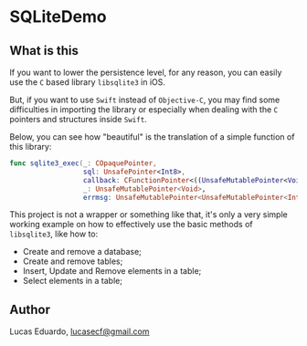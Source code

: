 SQLiteDemo
===========

## What is this

If you want to lower the persistence level, for any reason, you can easily use the ```C``` based library ```libsqlite3``` in iOS. 

But, if you want to use ```Swift``` instead of ```Objective-C```, you may find some difficulties in importing the library or especially when dealing with the ```C``` pointers and structures inside ```Swift```.

Below, you can see how "beautiful" is the translation of a simple function of this library:

```Swift
func sqlite3_exec(_: COpaquePointer, 
                  sql: UnsafePointer<Int8>, 
                  callback: CFunctionPointer<((UnsafeMutablePointer<Void>, Int32, UnsafeMutablePointer<UnsafeMutablePointer<Int8>>, UnsafeMutablePointer<UnsafeMutablePointer<Int8>>) -> Int32)>, 
                  _: UnsafeMutablePointer<Void>, 
                  errmsg: UnsafeMutablePointer<UnsafeMutablePointer<Int8>>) -> Int32
```

This project is not a wrapper or something like that, it's only a very simple working example on how to effectively use the basic methods of ```libsqlite3```, like how to:
* Create and remove a database; 
* Create and remove tables;
* Insert, Update and Remove elements in a table;
* Select elements in a table;


## Author

Lucas Eduardo, lucasecf@gmail.com
